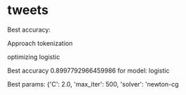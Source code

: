 # tweets

Best accuracy:

Approach tokenization

optimizing logistic

Best accuracy 0.8997792966459986 for model: logistic

Best params: {'C': 2.0, 'max_iter': 500, 'solver': 'newton-cg

